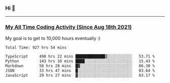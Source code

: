 ### Hi 🙂

---

### <a href="https://wakatime.com/@Eroxl">My All Time Coding Activity (Since Aug 18th 2021)</a>
My goal is to get to 10,000 hours eventually :)
<!--START_SECTION:waka-->

```txt
Total Time: 927 hrs 54 mins

TypeScript     498 hrs 22 mins █████████████▒░░░░░░░░░░░   53.71 %
Python         143 hrs 10 mins ████░░░░░░░░░░░░░░░░░░░░░   15.43 %
Markdown       58 hrs 28 mins  █▓░░░░░░░░░░░░░░░░░░░░░░░   06.30 %
JSON           33 hrs 47 mins  █░░░░░░░░░░░░░░░░░░░░░░░░   03.64 %
JavaScript     29 hrs 27 mins  ▓░░░░░░░░░░░░░░░░░░░░░░░░   03.17 %
```

<!--END_SECTION:waka-->
